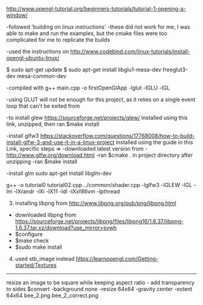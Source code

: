 http://www.opengl-tutorial.org/beginners-tutorials/tutorial-1-opening-a-window/

-followed 'building on linux instructions'
-these did not work for me, I was able to make and run the examples, but the
cmake files were too complicated for me to replicate the builds

-used the instructions on http://www.codebind.com/linux-tutorials/install-opengl-ubuntu-linux/

$ sudo apt-get update
$ sudo apt-get install libglu1-mesa-dev freeglut3-dev mesa-common-dev

-compiled with
g++ main.cpp -o firstOpenGlApp -lglut -lGLU -lGL

-using GLUT will not be enough for this project, as it relies on a single event
loop that can't be exited from

-to install glew
https://sourceforge.net/projects/glew/
installed using this link, unzipped, then ran
$make install

-install glfw3
https://stackoverflow.com/questions/17768008/how-to-build-install-glfw-3-and-use-it-in-a-linux-project
installed using the guide in this Link, specific steps =>
-downloaded latest version from - http://www.glfw.org/download.html
-ran $cmake . in project directory after unzipping
-ran $make install

-install glm
sudo apt-get install libglm-dev

g++ -o tutorial0 tutorial02.cpp ../common/shader.cpp -lglfw3 -lGLEW -lGL -lm -lXrandr -lXi -lX11 -ldl -lXxf86vm -lpthread


3. installing libpng from http://www.libpng.org/pub/png/libpng.html
  - downloaded libpng from https://sourceforge.net/projects/libpng/files/libpng16/1.6.37/libpng-1.6.37.tar.xz/download?use_mirror=svwh
  - $configure
  - $make check
  - $sudo make install

4. used stb_image instead
https://learnopengl.com/Getting-started/Textures

------------------------
resize an image to be square while keeping aspect ratio - add transparency to sides
$convert -background none -resize 64x64 -gravity center -extent 64x64 bee_2.png bee_2_correct.png
